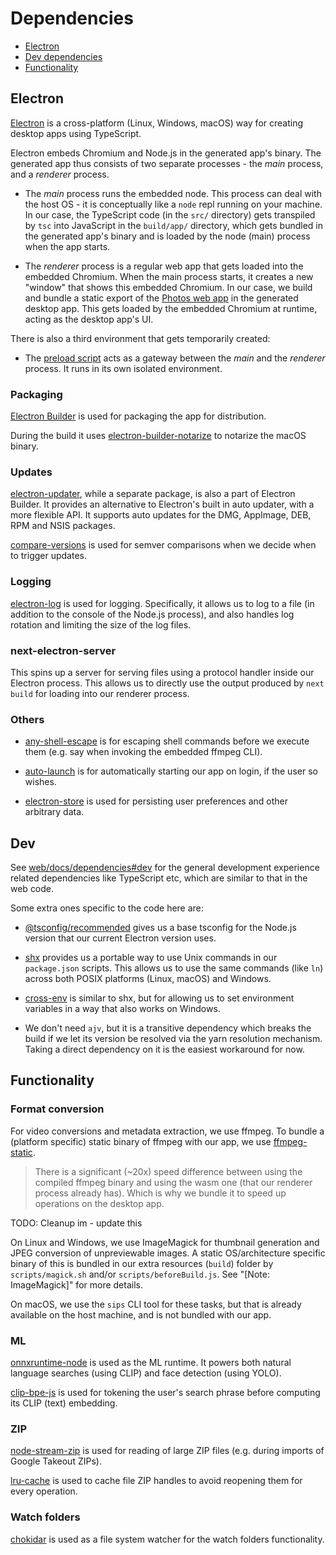 # Dependencies

- [Electron](#electron)
- [Dev dependencies](#dev)
- [Functionality](#functionality)

## Electron

[Electron](https://www.electronjs.org) is a cross-platform (Linux, Windows,
macOS) way for creating desktop apps using TypeScript.

Electron embeds Chromium and Node.js in the generated app's binary. The
generated app thus consists of two separate processes - the _main_ process, and
a _renderer_ process.

- The _main_ process runs the embedded node. This process can deal with the host
  OS - it is conceptually like a `node` repl running on your machine. In our
  case, the TypeScript code (in the `src/` directory) gets transpiled by `tsc`
  into JavaScript in the `build/app/` directory, which gets bundled in the
  generated app's binary and is loaded by the node (main) process when the app
  starts.

- The _renderer_ process is a regular web app that gets loaded into the embedded
  Chromium. When the main process starts, it creates a new "window" that shows
  this embedded Chromium. In our case, we build and bundle a static export of
  the [Photos web app](../../web/README.md) in the generated desktop app. This
  gets loaded by the embedded Chromium at runtime, acting as the desktop app's
  UI.

There is also a third environment that gets temporarily created:

- The [preload script](../src/preload.ts) acts as a gateway between the _main_
  and the _renderer_ process. It runs in its own isolated environment.

### Packaging

[Electron Builder](https://www.electron.build) is used for packaging the app for
distribution.

During the build it uses
[electron-builder-notarize](https://github.com/karaggeorge/electron-builder-notarize)
to notarize the macOS binary.

### Updates

[electron-updater](https://www.electron.build/auto-update#debugging), while a
separate package, is also a part of Electron Builder. It provides an alternative
to Electron's built in auto updater, with a more flexible API. It supports auto
updates for the DMG, AppImage, DEB, RPM and NSIS packages.

[compare-versions](https://github.com/omichelsen/compare-versions) is used for
semver comparisons when we decide when to trigger updates.

### Logging

[electron-log](https://github.com/megahertz/electron-log) is used for logging.
Specifically, it allows us to log to a file (in addition to the console of the
Node.js process), and also handles log rotation and limiting the size of the log
files.

### next-electron-server

This spins up a server for serving files using a protocol handler inside our
Electron process. This allows us to directly use the output produced by
`next build` for loading into our renderer process.

### Others

- [any-shell-escape](https://github.com/boazy/any-shell-escape) is for escaping
  shell commands before we execute them (e.g. say when invoking the embedded
  ffmpeg CLI).

- [auto-launch](https://github.com/Teamwork/node-auto-launch) is for
  automatically starting our app on login, if the user so wishes.

- [electron-store](https://github.com/sindresorhus/electron-store) is used for
  persisting user preferences and other arbitrary data.

## Dev

See [web/docs/dependencies#dev](../../web/docs/dependencies.md#dev) for the
general development experience related dependencies like TypeScript etc, which
are similar to that in the web code.

Some extra ones specific to the code here are:

- [@tsconfig/recommended](https://github.com/tsconfig/bases) gives us a base
  tsconfig for the Node.js version that our current Electron version uses.

- [shx](https://github.com/shelljs/shx) provides us a portable way to use Unix
  commands in our `package.json` scripts. This allows us to use the same
  commands (like `ln`) across both POSIX platforms (Linux, macOS) and Windows.

- [cross-env](https://github.com/kentcdodds/cross-env) is similar to shx, but
  for allowing us to set environment variables in a way that also works on
  Windows.

- We don't need `ajv`, but it is a transitive dependency which breaks the build
  if we let its version be resolved via the yarn resolution mechanism. Taking a
  direct dependency on it is the easiest workaround for now.

## Functionality

### Format conversion

For video conversions and metadata extraction, we use ffmpeg. To bundle a
(platform specific) static binary of ffmpeg with our app, we use
[ffmpeg-static](https://github.com/eugeneware/ffmpeg-static).

> There is a significant (~20x) speed difference between using the compiled
> ffmpeg binary and using the wasm one (that our renderer process already has).
> Which is why we bundle it to speed up operations on the desktop app.

TODO: Cleanup im - update this

On Linux and Windows, we use ImageMagick for thumbnail generation and JPEG
conversion of unpreviewable images. A static OS/architecture specific binary of
this is bundled in our extra resources (`build`) folder by `scripts/magick.sh`
and/or `scripts/beforeBuild.js`. See "[Note: ImageMagick]" for more details.

On macOS, we use the `sips` CLI tool for these tasks, but that is already
available on the host machine, and is not bundled with our app.

### ML

[onnxruntime-node](https://github.com/Microsoft/onnxruntime) is used as the ML
runtime. It powers both natural language searches (using CLIP) and face
detection (using YOLO).

[clip-bpe-js](https://github.com/simonwarchol/clip-bpe-js) is used for tokening
the user's search phrase before computing its CLIP (text) embedding.

### ZIP

[node-stream-zip](https://github.com/antelle/node-stream-zip) is used for
reading of large ZIP files (e.g. during imports of Google Takeout ZIPs).

[lru-cache](https://github.com/isaacs/node-lru-cache) is used to cache file ZIP
handles to avoid reopening them for every operation.

### Watch folders

[chokidar](https://github.com/paulmillr/chokidar) is used as a file system
watcher for the watch folders functionality.
